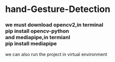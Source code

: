 # hand-Gesture-Detection
<h3>we must download opencv2,in terminal<br>
pip install opencv-python<br>
and mediapipe,in termianl<br>
pip install mediapipe</h3>
<p>we can also run the project in virtual environment</p>
